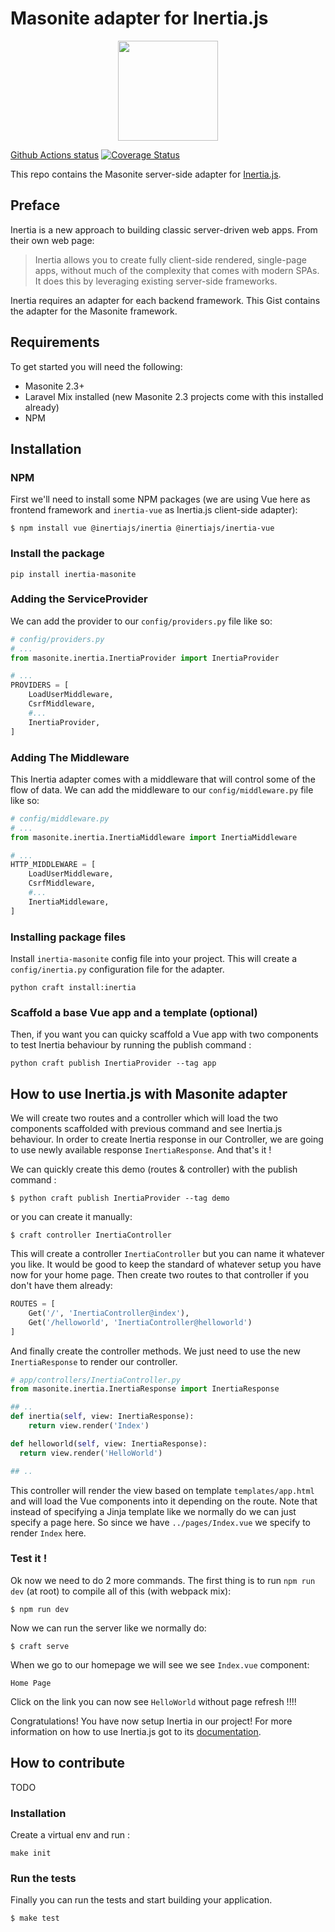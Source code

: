 # Masonite adapter for Inertia.js

<p align="center">
<img src="https://i.imgur.com/rEXcoMn.png" width="160px"> 
</p>

[Github Actions status](https://github.com/girardinsamuel/inertia-masonite/workflows/Test%20Application/badge.svg)
[![Coverage Status](https://coveralls.io/repos/github/girardinsamuel/inertia-masonite/badge.svg?branch=master)](https://coveralls.io/github/girardinsamuel/inertia-masonite?branch=master)


This repo contains the Masonite server-side adapter for [Inertia.js](https://inertiajs.com/).

## Preface

Inertia is a new approach to building classic server-driven web apps. From their own web page:

> Inertia allows you to create fully client-side rendered, single-page apps, without much of the complexity that comes with modern SPAs. It does this by leveraging existing server-side frameworks.

Inertia requires an adapter for each backend framework. This Gist contains the adapter for the Masonite framework.

## Requirements

To get started you will need the following:

* Masonite 2.3+
* Laravel Mix installed (new Masonite 2.3 projects come with this installed already)
* NPM

## Installation

### NPM

First we'll need to install some NPM packages (we are using Vue here as frontend framework and `inertia-vue` as Inertia.js client-side adapter):

```
$ npm install vue @inertiajs/inertia @inertiajs/inertia-vue
```

### Install the package

```
pip install inertia-masonite
```

### Adding the ServiceProvider

We can add the provider to our `config/providers.py` file like so:

```python
# config/providers.py
# ...
from masonite.inertia.InertiaProvider import InertiaProvider

# ...
PROVIDERS = [
    LoadUserMiddleware,
    CsrfMiddleware,
    #...
    InertiaProvider,
]
```

### Adding The Middleware

This Inertia adapter comes with a middleware that will control some of the flow of data. We can add the middleware to our `config/middleware.py` file like so:

```python
# config/middleware.py
# ...
from masonite.inertia.InertiaMiddleware import InertiaMiddleware

# ...
HTTP_MIDDLEWARE = [
    LoadUserMiddleware,
    CsrfMiddleware,
    #...
    InertiaMiddleware,
]
```

### Installing package files

Install `inertia-masonite` config file into your project. This will create a `config/inertia.py` configuration file for the adapter.

```
python craft install:inertia
```

### Scaffold a base Vue app and a template (optional)
Then, if you want you can quicky scaffold a Vue app with two components to test Inertia behaviour by running the publish command :

```
python craft publish InertiaProvider --tag app
```


## How to use Inertia.js with Masonite adapter

We will create two routes and a controller which will load the two components scaffolded with previous command and see Inertia.js behaviour. In order to create Inertia response in our Controller, we are going to use newly available response `InertiaResponse`. And that's it !

We can quickly create this demo (routes & controller) with the publish command :
```
$ python craft publish InertiaProvider --tag demo
```

or you can create it manually:

```
$ craft controller InertiaController
```

This will create a controller `InertiaController` but you can name it whatever you like. It would be good to keep the standard of whatever setup you have now for your home page. Then create two routes to that controller if you don't have them already:

```python
ROUTES = [
    Get('/', 'InertiaController@index'),
    Get('/helloworld', 'InertiaController@helloworld')
]
```

And finally create the controller methods. We just need to use the new `InertiaResponse` to render our controller.

```python
# app/controllers/InertiaController.py
from masonite.inertia.InertiaResponse import InertiaResponse

## ..
def inertia(self, view: InertiaResponse):
    return view.render('Index')

def helloworld(self, view: InertiaResponse):
  return view.render('HelloWorld')

## ..
```
This controller will render the view based on template `templates/app.html` and will load the Vue components into it depending on the route.
Note that instead of specifying a Jinja template like we normally do we can just specify a page here. So since we have `../pages/Index.vue` we specify to render `Index` here.


### Test it !

Ok now we need to do 2 more commands. The first thing is to run `npm run dev` (at root) to compile all of this (with webpack mix):

```
$ npm run dev
```

Now we can run the server like we normally do:

```
$ craft serve
```

When we go to our homepage we will see we see `Index.vue` component:
```
Home Page
```

Click on the link you can now see `HelloWorld` without page refresh !!!!

Congratulations! You have now setup Inertia in our project! For more information on how to use Inertia.js got to its [documentation](https://inertiajs.com/installation).


## How to contribute
TODO

### Installation

Create a virtual env and run :
```
make init
```

### Run the tests
Finally you can run the tests and start building your application.

```
$ make test
```
